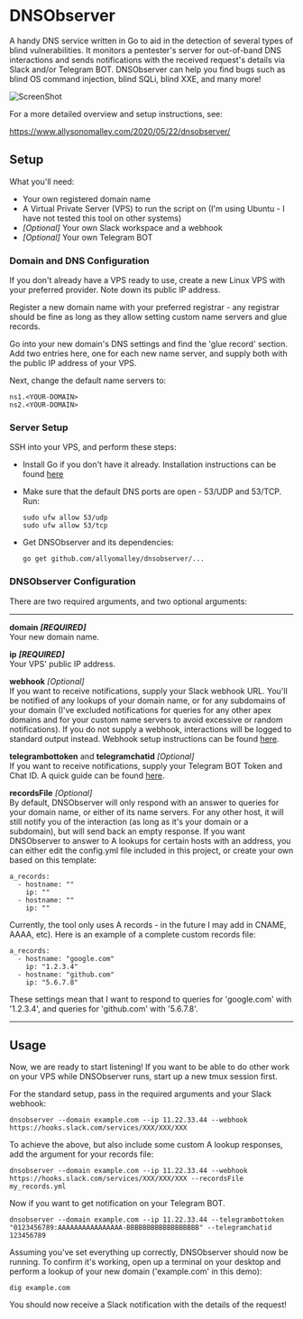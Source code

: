 # DNSObserver

A handy DNS service written in Go to aid in the detection of several types of blind vulnerabilities. It monitors a pentester's server for out-of-band DNS interactions and sends notifications with the received request's details via Slack and/or Telegram BOT. DNSObserver can help you find bugs such as blind OS command injection, blind SQLi, blind XXE, and many more!

![ScreenShot](https://raw.githubusercontent.com/allyomalley/dnsobserver/master/notification.png)

For a more detailed overview and setup instructions, see:

https://www.allysonomalley.com/2020/05/22/dnsobserver/


## Setup

What you'll need:

* Your own registered domain name
* A Virtual Private Server (VPS) to run the script on (I'm using Ubuntu - I have not tested this tool on other systems)
* *[Optional]* Your own Slack workspace and a webhook
* *[Optional]* Your own Telegram BOT

### Domain and DNS Configuration

If you don't already have a VPS ready to use, create a new Linux VPS with your preferred provider. Note down its public IP address.

Register a new domain name with your preferred registrar - any registrar should be fine as long as they allow setting custom name servers and glue records.

Go into your new domain's DNS settings and find the 'glue record' section. Add two entries here, one for each new name server, and supply both with the public IP address of your VPS.

Next, change the default name servers to:

```
ns1.<YOUR-DOMAIN>
ns2.<YOUR-DOMAIN>
```

### Server Setup

SSH into your VPS, and perform these steps:

* Install Go if you don't have it already. Installation instructions can be found [here](https://golang.org/doc/install)
* Make sure that the default DNS ports are open - 53/UDP and 53/TCP. Run:
	
	```
	sudo ufw allow 53/udp
	sudo ufw allow 53/tcp
	```

* Get DNSObserver and its dependencies:
	
	```
	go get github.com/allyomalley/dnsobserver/...
	```


### DNSObserver Configuration

There are two required arguments, and two optional arguments:

<hr />

**domain** ***[REQUIRED]***  
Your new domain name.

**ip** ***[REQUIRED]***  
Your VPS' public IP address.

**webhook** *[Optional]*  
If you want to receive notifications, supply your Slack webhook URL. You'll be notified of any lookups of your domain name, or for any subdomains of your domain (I've excluded notifications for queries for any other apex domains and for your custom name servers to avoid excessive or random notifications). If you do not supply a webhook, interactions will be logged to standard output instead. Webhook setup instructions can be found [here](https://api.slack.com/messaging/webhooks).

**telegrambottoken** and **telegramchatid** *[Optional]*  
If you want to receive notifications, supply your Telegram BOT Token and Chat ID. A quick guide can be found [here](https://gist.github.com/dideler/85de4d64f66c1966788c1b2304b9caf1).

**recordsFile** *[Optional]*  
By default, DNSObserver will only respond with an answer to queries for your domain name, or either of its name servers. For any other host, it will still notify you of the interaction (as long as it's your domain or a subdomain), but will send back an empty response. If you want DNSObserver to answer to A lookups for certain hosts with an address, you can either edit the config.yml file included in this project, or create your own based on this template:

```
a_records:
  - hostname: ""
    ip: ""
  - hostname: ""
    ip: ""
```
 
Currently, the tool only uses A records - in the future I may add in CNAME, AAAA, etc). Here is an example of a complete custom records file:

```
a_records:
  - hostname: "google.com"
    ip: "1.2.3.4"
  - hostname: "github.com"
    ip: "5.6.7.8"
```

These settings mean that I want to respond to queries for 'google.com' with '1.2.3.4', and queries for 'github.com' with '5.6.7.8'.

<hr />

## Usage

Now, we are ready to start listening! If you want to be able to do other work on your VPS while DNSObserver runs, start up a new tmux session first. 

For the standard setup, pass in the required arguments and your Slack webhook:

```
dnsobserver --domain example.com --ip 11.22.33.44 --webhook https://hooks.slack.com/services/XXX/XXX/XXX
```

To achieve the above, but also include some custom A lookup responses, add the argument for your records file:
```
dnsobserver --domain example.com --ip 11.22.33.44 --webhook https://hooks.slack.com/services/XXX/XXX/XXX --recordsFile my_records.yml
```

Now if you want to get notification on your Telegram BOT.
```
dnsobserver --domain example.com --ip 11.22.33.44 --telegrambottoken "0123456789:AAAAAAAAAAAAAAAA-BBBBBBBBBBBBBBBBBB" --telegramchatid 123456789
```

Assuming you've set everything up correctly, DNSObserver should now be running. To confirm it's working, open up a terminal on your desktop and perform a lookup of your new domain ('example.com' in this demo):

```
dig example.com
```

You should now receive a Slack notification with the details of the request!
